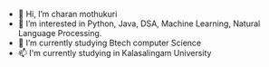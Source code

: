 - 👋 Hi, I’m charan mothukuri
- 👀 I’m interested in Python, Java, DSA, Machine Learning, Natural Language Processing. 
- 🌱 I’m currently studying Btech computer Science 
- 📫 I'm currently studying in Kalasalingam University 

<!---
charan2475/charan2475 is a ✨ special ✨ repository because its `README.md` (this file) appears on your GitHub profile.
You can click the Preview link to take a look at your changes.
--->
